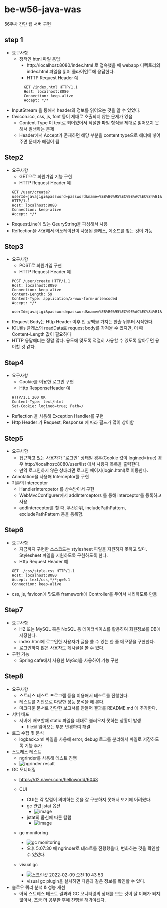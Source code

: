 # be-w56-java-was
56주차 간단 웹 서버 구현

## step 1 
- 요구사항
  - 정적인 html 파일 응답
    - http://localhost:8080/index.html 로 접속했을 때 webapp 디렉토리의 index.html 파일을 읽어 클라이언트에 응답한다.
    - HTTP Request Header 예 
    ``` 
      GET /index.html HTTP/1.1 
      Host: localhost:8080 
      Connection: keep-alive 
      Accept: */* 
    ```
- InputStream 을 통해서 header의 정보를 읽어오는 것을 알 수 있었다.
- favicon.ico, css, js, font 등이  제대로 호출되지 않는 문제가 있음
    - Content-Type 이 text로 되어있어서 적절한 파일 형식을 제대로 읽어오지 못해서 발생하는 문제
    - Header에서 Accept가 존재하면 해당 부분을 content type으로 헤더에 넣어주면 문제가 해결이 됨

## Step2
- 요구사항 
  - GET으로 회원가입 기능 구현
  - HTTP Request Header 예
  ```
  GET /user/create?userId=javajigi&password=password&name=%EB%B0%95%EC%9E%AC%EC%84%B1&email=javajigi%40slipp.net HTTP/1.1
  Host: localhost:8080
  Connection: keep-alive
  Accept: */*
  ```
- RequestLine에 있는 QeuryString을 파싱해서 사용
- Reflection을 사용해서 어노테이션이 사용된 클래스, 메소드를 찾는 것이 가능

## Step3
- 요구사항
  - POST로 회원가입 구현
  - HTTP Request Header 예
  ```
  POST /user/create HTTP/1.1
  Host: localhost:8080
  Connection: keep-alive
  Content-Length: 59
  Content-Type: application/x-www-form-urlencoded
  Accept: */*

  userId=javajigi&password=password&name=%EB%B0%95%EC%9E%AC%EC%84%B1&email=javajigi%40slipp.net
  ```
- Request Body는 Http Header 이후 빈 공백을 가지는 한출 뒤부터 시작한다.
- IOUtils 클래스의 readData로 request body를 가져올 수 있지만, 이 때 Content-Length 값이 필요하다
- HTTP 응답해더는 정말 많다. 용도에 맞도록 적절히 사용할 수 있도록 알아두면 용이할 것 같다.

## Step4
- 요구사항
  - Cookie를 이용한 로그인 구현
  - Http ResponseHeader 예
  ```
  HTTP/1.1 200 OK
  Content-Type: text/html
  Set-Cookie: logined=true; Path=/
  ```
- Reflection 을 사용해 Exception Handler를 구현
- Http Header 가 Request, Response 에 따라 필드가 많이 상이함

## Step5
- 요구사항
  - 접근하고 있는 사용자가 "로그인" 상태일 경우(Cookie 값이 logined=true) 경우 http://localhost:8080/user/list 에서 사용자 목록을 출력한다.
  - 만약 로그인하지 않은 상태라면 로그인 페이지(login.html)로 이동한다.
- Annotation을 사용해 Interceptor를 구현
- 기존의 Interceptor
  - HandlerIntercpetor 를 상속받아서 구현
  - WebMvcConfigurer에서 addInterceptors 를 통해 interceptor를 등록하고 사용
  - addInterceptor를 할 때, 우선순위, includePathPattern, excludePathPattern 등을 등록함.

## Step6
- 요구사항
  - 지금까지 구현한 소스코드는 stylesheet 파일을 지원하지 못하고 있다. Stylesheet 파일을 지원하도록 구현하도록 한다.
  - Http Request Header 예
  ```
  GET ./css/style.css HTTP/1.1
  Host: localhost:8080
  Accept: text/css,*/*;q=0.1
  Connection: keep-alive
  ```
- css, js, favicon에 맞도록 framework에 Controller를 두어서 처리하도록 만듦

## Step7
- 요구사항
  - H2 또는 MySQL 혹은 NoSQL 등 데이터베이스를 활용하여 회원정보를 DB에 저장한다. 
  - index.html에 로그인한 사용자가 글을 쓸 수 있는 한 줄 메모장을 구현한다. 
  - 로그인하지 않은 사용자도 게시글을 볼 수 있다.
- 구현 기능
  - Spring cafe에서 사용한 MySql을 사용하여 기능 구현

## Step8
- 요구사항
  - 스트레스 테스트 프로그램 등을 이용해서 테스트를 진행한다. 
  - 테스트를 기반으로 다양한 성능 분석을 해 본다. 
  - 마크다운 문서로 간단한 보고서를 만들어 결과를 README.md 에 추가한다.
- 서버 배포
  - 서버에 배포할때 static 파일을 제대로 불러오지 못하는 상황이 발생
    - file을 읽어오는 부분 변경하여 해결
- 로그 수집 및 분석
  - logback.xml 파일을 사용해 error, debug 로그를 분리해서 파일로 저장하도록 기능 추가
- 스트레스 테스트
  - ngrinder를 사용해 테스트 진행
  - ![ngrinder result](https://user-images.githubusercontent.com/49807087/152948354-6ef62781-e94d-49ef-9ee0-87bb0a70f2a8.png)
- GC 모니터링
  - https://d2.naver.com/helloworld/6043
  - CUI
    - CUI는 각 칼럼이 의미하는 것을 잘 구분하지 못해서 보기에 어려웠다. 
    - gc 관련 jstat 옵션
      - ![image](https://user-images.githubusercontent.com/49807087/153108434-98c42094-fa2c-4d8c-82a0-490d1b3535ae.png)
    - jstat의 옵션에 따른 칼럼 
      - ![image](https://user-images.githubusercontent.com/49807087/153108473-ef8a48ab-dd53-4f0e-a39b-a69b07a65c61.png)

  - gc monitoring
    - ![gc monitoring](https://user-images.githubusercontent.com/49807087/152948464-cbfb24fe-85bc-4ef5-84d9-bbee718e28d4.png)
    - 오후 5:07:30 에 ngrinder로 테스트를 진행했을때, 변화하는 것을 확인할 수 있었다. 
  - visual gc 
    - ![스크린샷 2022-02-09 오전 10 43 53](https://user-images.githubusercontent.com/49807087/153108068-71380bb4-0fbb-4453-a63c-a259e1d7261d.png)
    - visual gc plugin을 설치하면 다음과 같은 정보를 확인할 수 있다. 
- 슬로우 쿼리 분석 & 성능 개선
  - 아직 스트레스 테스트 결과와 GC 모니터링의 상태를 보는 것이 잘 이해가 되지 않아서, 조금 더 공부한 후에 진행을 해봐야겠다.
